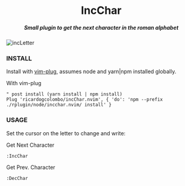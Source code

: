 <h1 align="center">IncChar</h1>

<h5 align="center"> Small plugin to get the next character in the roman alphabet</h5>

![incLetter](/media/incLetter.gif?raw=true 'incChar')


### INSTALL
Install with [vim-plug](https://github.com/junegunn/vim-plug), assumes node and
yarn|npm installed globally.

With vim-plug
```vim
" post install (yarn install | npm install)
Plug 'ricardogcolombo/incChar.nvim', { 'do': 'npm --prefix ./rplugin/node/incchar.nvim/ install' }
```

### USAGE
Set the cursor on the letter to change and write:

Get Next Character

```vim
:IncChar
```

Get Prev. Character
```vim
:DecChar
```
